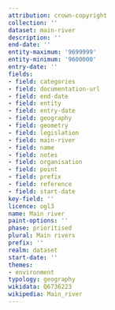 ```yaml
---
attribution: crown-copyright
collection: ''
dataset: main-river
description: ''
end-date: ''
entity-maximum: '9699999'
entity-minimum: '9600000'
entry-date: ''
fields:
- field: categories
- field: documentation-url
- field: end-date
- field: entity
- field: entry-date
- field: geography
- field: geometry
- field: legislation
- field: main-river
- field: name
- field: notes
- field: organisation
- field: point
- field: prefix
- field: reference
- field: start-date
key-field: ''
licence: ogl3
name: Main river
paint-options: ''
phase: prioritised
plural: Main rivers
prefix: ''
realm: dataset
start-date: ''
themes:
- environment
typology: geography
wikidata: Q6736223
wikipedia: Main_river
---
```

